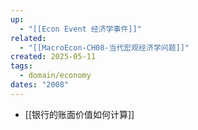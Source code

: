 ```yaml
---
up:
  - "[[Econ Event 经济学事件]]"
related:
  - "[[MacroEcon-CH08-当代宏观经济学问题]]"
created: 2025-05-11
tags:
  - domain/economy
dates: "2008"
---
```

- [[银行的账面价值如何计算]]